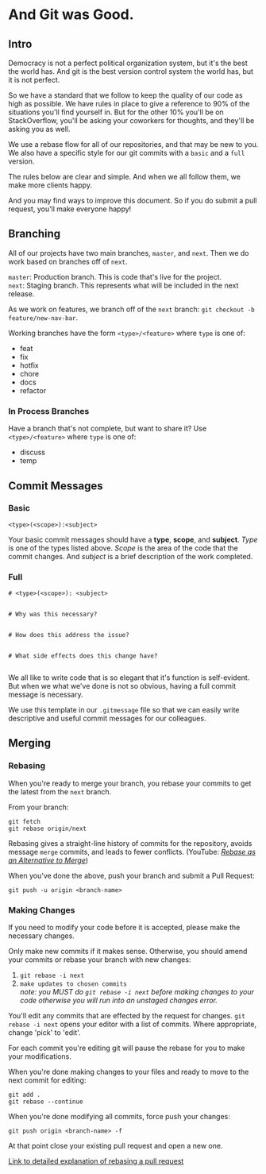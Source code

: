 # And Git was Good.
  
  
## Intro

Democracy is not a perfect political organization system, but it's the best the world has. And git is the best version control system the world has, but it is not perfect.  
  
So we have a standard that we follow to keep the quality of our code as high as possible. We have rules in place to give a reference to 90% of the situations you'll find yourself in. But for the other 10% you'll be on StackOverflow, you'll be asking your coworkers for thoughts, and they'll be asking you as well.  
  
We use a rebase flow for all of our repositories, and that may be new to you. We also have a specific style for our git commits with a `basic` and a `full` version.  
  
The rules below are clear and simple. And when we all follow them, we make more clients happy.  
  
And you may find ways to improve this document. So if you do submit a pull request, you'll make everyone happy!  
  
  
## Branching
All of our projects have two main branches, `master`, and `next`. Then we do work based on branches off of `next`.
  
`master`: Production branch. This is code that's live for the project.  
`next`: Staging branch. This represents what will be included in the next release. 
  
As we work on features, we branch off of the `next` branch: `git checkout -b feature/new-nav-bar`.  
  
Working branches have the form `<type>/<feature>` where `type` is one of:  

- feat
- fix
- hotfix
- chore
- docs
- refactor  

### In Process Branches
Have a branch that's not complete, but want to share it? Use `<type>/<feature>` where `type` is one of:  
  
- discuss  
- temp  

## Commit Messages
### Basic
`<type>(<scope>):<subject>`  
  
Your basic commit messages should have a **type**, **scope**, and **subject**. _Type_ is one of the types listed above. _Scope_ is the area of the code that the commit changes. And _subject_ is a brief description of the work completed.
### Full
```
# <type>(<scope>): <subject>


# Why was this necessary?


# How does this address the issue?


# What side effects does this change have?


```
  
We all like to write code that is so elegant that it's function is self-evident. But when we what we've done is not so obvious, having a full commit message is necessary.  
  
We use this template in our `.gitmessage` file so that we can easily write descriptive and useful commit messages for our colleagues. 

## Merging 
### Rebasing
When you're ready to merge your branch, you rebase your commits to get the latest from the `next` branch. 

From your branch:  
```
git fetch
git rebase origin/next
```

Rebasing gives a straight-line history of commits for the repository, avoids message `merge` commits, and leads to fewer conflicts. (YouTube: _[Rebase as an Alternative to Merge](https://www.youtube.com/watch?v=PnHlnx_nmCI)_)
  
When you've done the above, push your branch and submit a Pull Request:
```
git push -u origin <branch-name>
```
  
### Making Changes
If you need to modify your code before it is accepted, please make the necessary changes.
  
Only make new commits if it makes sense. Otherwise, you should amend your commits or rebase your branch with new changes:

1. `git rebase -i next`
2. `make updates to chosen commits`  
_note: you MUST do `git rebase -i next` before making changes to your code otherwise you will run into an unstaged changes error._  

  
You'll edit any commits that are effected by the request for changes. `git rebase -i next` opens your editor with a list of commits. Where appropriate, change 'pick' to 'edit'. 

For each commit you're editing git will pause the rebase for you to make your modifications.

When you're done making changes to your files and ready to move to the next commit for editing:
```
git add .
git rebase --continue
```


When you're done modifying all commits, force push your changes:
```
git push origin <branch-name> -f
```

At that point close your existing pull request and open a new one. 

[Link to detailed explanation of rebasing a pull request](https://github.com/edx/edx-platform/wiki/How-to-Rebase-a-Pull-Request)
